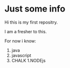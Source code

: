# Just some info

Hi this is my first repositry.

I am a fresher to this.

For now i know:
1. java
1. javascript
1. CHALK
1.NODEjs